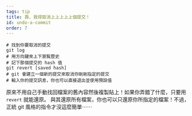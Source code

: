 ```yaml
---
tags: tip
title: 靠，我得取消上上上上上個提交！
id: undo-a-commit
order: 7
---
```


```git
# 找到你要取消的提交
git log
# 用方向鍵來上下瀏覧歷史
# 記下那個提交的 hash 值
git revert [saved hash]
# git 會建立一個新的提交來取消你剛剛指定的提交
# 輸入你的提交訊息，你也可以直接退出並使用預設值
```

原來不用自己手動找回檔案的舊內容然後複製貼上！如果你弄錯了什麼，只要用 `revert` 就能還原。
與其還原所有檔案，你也可以只還原你所指定的檔案！不過，正統 git 風格的指令才沒這麼簡單⋯⋯